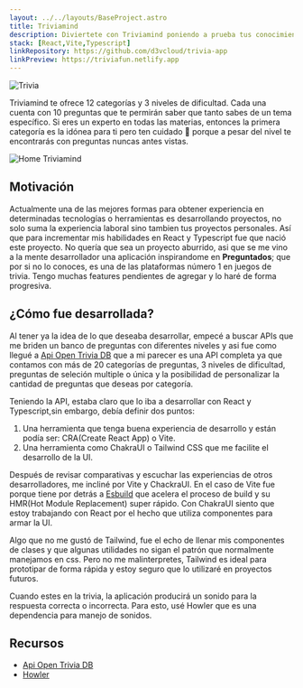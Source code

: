 ```yaml
---
layout: ../../layouts/BaseProject.astro
title: Triviamind
description: Diviertete con Triviamind poniendo a prueba tus conocimientos. Podrás obtener un 10/10 ? 
stack: [React,Vite,Typescript]
linkRepository: https://github.com/d3vcloud/trivia-app
linkPreview: https://triviafun.netlify.app
---
```


![Trivia](/images/projects/triviamind-question.png)

Triviamind te ofrece 12 categorías y 3 niveles de dificultad. Cada una cuenta con 10 preguntas que te permirán saber que tanto sabes de un tema específico. Si eres un experto en todas las materias, entonces la primera categoría es la idónea para ti pero ten cuidado 👀 porque a pesar del nivel te encontrarás con preguntas nuncas antes vistas.

![Home Triviamind](/images/projects/triviamind-index.png)

## Motivación

Actualmente una de las mejores formas para obtener experiencia en determinadas tecnologías o herramientas es desarrollando proyectos, no solo suma la experiencia laboral sino tambien tus proyectos personales. Así que para incrementar mis habilidades en React y Typescript fue que nació este proyecto. 
No quería que sea un proyecto aburrido, asi que se me vino a la mente desarrollador una aplicación inspirandome en **Preguntados**; que por si no lo conoces, es una de las plataformas número 1 en juegos de trivia. Tengo muchas features pendientes de agregar y lo haré de forma progresiva.

## ¿Cómo fue desarrollada?

Al tener ya la idea de lo que deseaba desarrollar, empecé a buscar APIs que me briden un banco de preguntas con diferentes niveles y asi fue como llegué a [Api Open Trivia DB](https://opentdb.com/) que a mi parecer es una API completa ya que contamos con más de 20 categorías de preguntas, 3 niveles de dificultad, preguntas de seleción multiple o única y la posibilidad de personalizar la cantidad de preguntas que deseas por categoría.

Teniendo la API, estaba claro que lo iba a desarrollar con React y Typescript,sin embargo, debía definir dos puntos:
1. Una herramienta que tenga buena experiencia de desarrollo y están podía ser: CRA(Create React App) o Vite.
2. Una herramienta como ChakraUI o Tailwind CSS que me facilite el desarrollo de la UI.

Después de revisar comparativas y escuchar las experiencias de otros desarrolladores, me incliné por Vite y ChackraUI. En el caso de Vite fue porque tiene por detrás a [Esbuild](https://esbuild.github.io/) que acelera el proceso de build y su HMR(Hot Module Replacement) super rápido. Con ChakraUI siento que estoy trabajando con React por el hecho que utiliza componentes para armar la UI. 

Algo que no me gustó de Tailwind, fue el echo de llenar mis componentes de clases y que algunas utilidades no sigan el patrón que normalmente manejamos en css. 
Pero no me malinterpretes, Tailwind es ideal para prototipar de forma rápida y estoy seguro que lo utilizaré en proyectos futuros. 

Cuando estes en la trivia, la aplicación producirá un sonido para la respuesta correcta o incorrecta. Para esto, usé Howler que es una dependencia para manejo de sonidos.

## Recursos

* [Api Open Trivia DB](https://opentdb.com/)
* [Howler](https://www.npmjs.com/package/howler)
